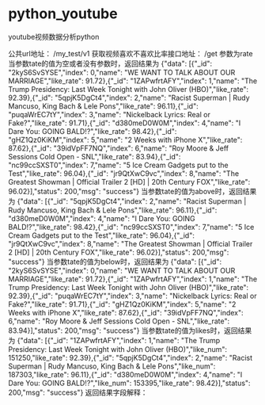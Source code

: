 # python_youtube
youtube视频数据分析python


公共url地址：
    /my_test/v1
获取视频喜欢不喜欢比率接口地址：
    /get
参数为rate
当参数tate的值为空或者没有参数时，返回结果为
{"data": [{"_id": "2kyS6SvSYSE","index": 0,"name": "WE WANT TO TALK ABOUT OUR MARRIAGE","like_rate": 91.72},{"_id": "1ZAPwfrtAFY","index": 1,"name": "The Trump Presidency: Last Week Tonight with John Oliver (HBO)","like_rate": 92.39},{"_id": "5qpjK5DgCt4","index": 2,"name": "Racist Superman | Rudy Mancuso, King Bach & Lele Pons","like_rate": 96.11},{"_id": "puqaWrEC7tY","index": 3,"name": "Nickelback Lyrics: Real or Fake?","like_rate": 91.71},{"_id": "d380meD0W0M","index": 4,"name": "I Dare You: GOING BALD!?","like_rate": 98.42},{"_id": "gHZ1Qz0KiKM","index": 5,"name": "2 Weeks with iPhone X","like_rate": 87.62},{"_id": "39idVpFF7NQ","index": 6,"name": "Roy Moore & Jeff Sessions Cold Open - SNL","like_rate": 83.94},{"_id": "nc99ccSXST0","index": 7,"name": "5 Ice Cream Gadgets put to the Test","like_rate": 96.04},{"_id": "jr9QtXwC9vc","index": 8,"name": "The Greatest Showman | Official Trailer 2 [HD] | 20th Century FOX","like_rate": 96.02}],"status": 200,"msg": "success"}
当参数tate的值为above时，返回结果为
{"data": [{"_id": "5qpjK5DgCt4","index": 2,"name": "Racist Superman | Rudy Mancuso, King Bach & Lele Pons","like_rate": 96.11},{"_id": "d380meD0W0M","index": 4,"name": "I Dare You: GOING BALD!?","like_rate": 98.42},{"_id": "nc99ccSXST0","index": 7,"name": "5 Ice Cream Gadgets put to the Test","like_rate": 96.04},{"_id": "jr9QtXwC9vc","index": 8,"name": "The Greatest Showman | Official Trailer 2 [HD] | 20th Century FOX","like_rate": 96.02}],"status": 200,"msg": "success"}
当参数tate的值为below时，返回结果为
{"data": [{"_id": "2kyS6SvSYSE","index": 0,"name": "WE WANT TO TALK ABOUT OUR MARRIAGE","like_rate": 91.72},{"_id": "1ZAPwfrtAFY","index": 1,"name": "The Trump Presidency: Last Week Tonight with John Oliver (HBO)","like_rate": 92.39},{"_id": "puqaWrEC7tY","index": 3,"name": "Nickelback Lyrics: Real or Fake?","like_rate": 91.71},{"_id": "gHZ1Qz0KiKM","index": 5,"name": "2 Weeks with iPhone X","like_rate": 87.62},{"_id": "39idVpFF7NQ","index": 6,"name": "Roy Moore & Jeff Sessions Cold Open - SNL","like_rate": 83.94}],"status": 200,"msg": "success"}
当参数tate的值为likes时，返回结果为
{"data": [{"_id": "1ZAPwfrtAFY","index": 1,"name": "The Trump Presidency: Last Week Tonight with John Oliver (HBO)","like_num": 151250,"like_rate": 92.39},{"_id": "5qpjK5DgCt4","index": 2,"name": "Racist Superman | Rudy Mancuso, King Bach & Lele Pons","like_num": 187303,"like_rate": 96.11},{"_id": "d380meD0W0M","index": 4,"name": "I Dare You: GOING BALD!?","like_num": 153395,"like_rate": 98.42}],"status": 200,"msg": "success"}
返回结果字段解释：
 

